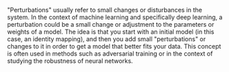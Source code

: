 "Perturbations" usually refer to small changes or disturbances in the system. In the context of machine learning and specifically deep learning, a perturbation could be a small change or adjustment to the parameters or weights of a model. The idea is that you start with an initial model (in this case, an identity mapping), and then you add small "perturbations" or changes to it in order to get a model that better fits your data. This concept is often used in methods such as adversarial training or in the context of studying the robustness of neural networks.
